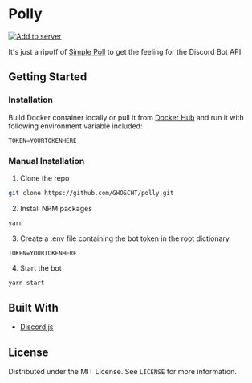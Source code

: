 # Polly

[![Add to server](https://img.shields.io/badge/Polly-Add%20to%20server-brightgreen?logo=discord&style=for-the-badge)](https://discord.com/oauth2/authorize?client_id=812350686041735168&permissions=3072&scope=bot%20applications.commands)

It's just a ripoff of [Simple Poll](https://top.gg/bot/simplepoll) to get the feeling for the Discord Bot API.

## Getting Started

### Installation

Build Docker container locally or pull it from [Docker Hub](https://hub.docker.com/r/ghoscht/polly) and run it with following environment variable included:

```text
TOKEN=YOURTOKENHERE
```

### Manual Installation

1. Clone the repo

```sh
git clone https://github.com/GHOSCHT/polly.git
```

2. Install NPM packages

```sh
yarn
```

3. Create a .env file containing the bot token in the root dictionary

```
TOKEN=YOURTOKENHERE
```

4. Start the bot

```sh
yarn start
```

## Built With

- [Discord.js](https://discord.js.org/)

## License

Distributed under the MIT License. See `LICENSE` for more information.
